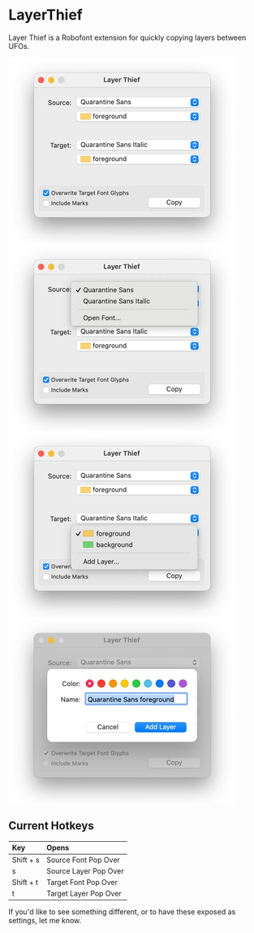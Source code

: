 # LayerThief
 Layer Thief is a Robofont extension for quickly copying layers between UFOs.

![Layer Thief UI](https://github.com/rdmcmurray/layer-thief/blob/master/resources/lt-screenshot-01.jpg)
![Layer Thief Open Font UI](https://github.com/rdmcmurray/layer-thief/blob/master/resources/lt-screenshot-02.jpg)
![Layer Thief Add Layer UI](https://github.com/rdmcmurray/layer-thief/blob/master/resources/lt-screenshot-03.jpg)
![Layer Thief Add Layer UI](https://github.com/rdmcmurray/layer-thief/blob/master/resources/lt-screenshot-04.jpg)

## Current Hotkeys
| Key | Opens |
|:-|:-|
| Shift + s | Source Font Pop Over |
| s | Source Layer Pop Over |
| Shift + t | Target Font Pop Over |
| t | Target Layer Pop Over |

If you'd like to see something different, or to have these exposed as settings, let me know.